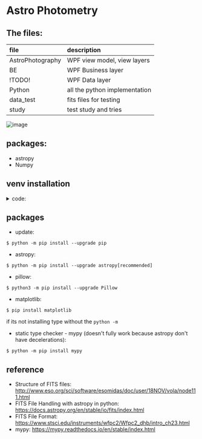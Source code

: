 # Astro Photometry

<!-- ## The tools in this repo:

| file         | description                            |
| :----------- | :------------------------------------- |
| FitsMath.py  | creat picture by math of other picture |
| showfits.py  | show the picture with pyplot           |
| histogram.py | creat histogram                        | -->

## The files:

| file             | description                   |
| :--------------- | :---------------------------- |
| AstroPhotography | WPF view model, view layers   |
| BE               | WPF Business layer            |
| !TODO!           | WPF Data layer                |
| Python           | all the python implementation |
| data_test        | fits files for testing        |
| study            | test study and tries          |

![image](https://morecoding.files.wordpress.com/2015/01/3tier_2.jpg)

## packages:

- astropy
- Numpy

## venv installation

<details>
  <summary>code:</summary>

```shell
$ python -m venv --system-site-packages .\venv
```

1. to start venv type:

```shell
$ &"./venv/Scripts/Activate.ps1"
```

2. to get out of venv type:

```shell
$ deactivate
```

3. if error in stating, type in admin cmd:

```shell
$ Set-ExecutionPolicy Unrestricted -Scope Process
```

</details>

## packages

- update:

```shell
$ python -m pip install --upgrade pip
```

- astropy:

```shell
$ python -m pip install --upgrade astropy[recommended]
```

- pillow:

```shell
$ python3 -m pip install --upgrade Pillow
```

- matplotlib:

```shell
$ pip install matplotlib
```

if its not installing type without the `python -m `

- static type checker - mypy (doesn't fully work because astropy don't have decelerations):

```shell
$ python -m pip install mypy
```

## reference

- Structure of FITS files: http://www.eso.org/sci/software/esomidas/doc/user/18NOV/vola/node111.html
- FITS File Handling with astropy in python: https://docs.astropy.org/en/stable/io/fits/index.html
- FITS File Format: https://www.stsci.edu/instruments/wfpc2/Wfpc2_dhb/intro_ch23.html
- mypy: https://mypy.readthedocs.io/en/stable/index.html
